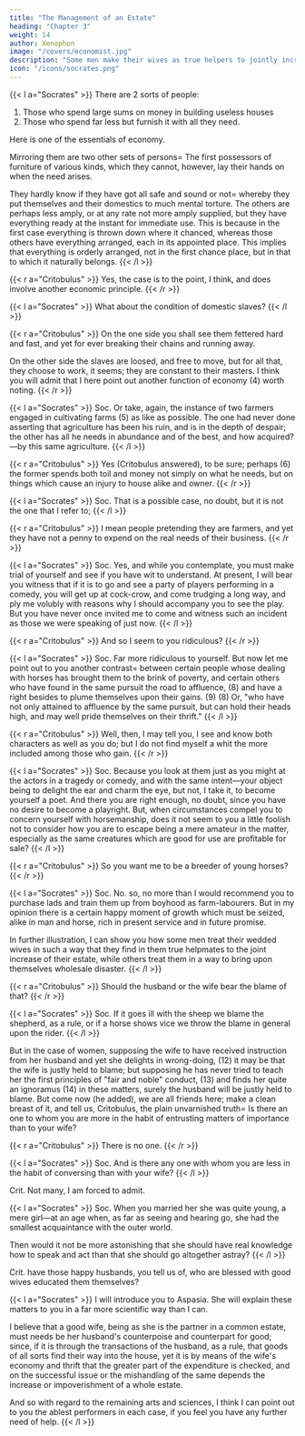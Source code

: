 ```yaml
---
title: "The Management of an Estate"
heading: "Chapter 3"
weight: 14
author: Xenophon
image: "/covers/economist.jpg"
description: "Some men make their wives as true helpers to jointly increase of their estate, while others treat them in a way to bring upon themselves wholesale disaster"
icon: "/icons/socrates.png"
---
```




<!-- I will not let you go now until you give the proofs which, in the presence of our friends, you undertook just now to give me. -->

{{< l a="Socrates" >}}
There are 2 sorts of people:

1. Those who spend large sums on money in building useless houses
2. Those who spend far less but furnish it with all they need.

Here is one of the essentials of economy.

Mirroring them are two other sets of persons= The first possessors of furniture of various kinds, which they cannot, however, lay their hands on when the need arises. 

They hardly know if they have got all safe and sound or not= whereby they put themselves and their domestics to much mental torture. The others are perhaps less amply, or at any rate not more amply supplied, but they have everything ready at the instant for immediate use. This is because in the first case everything is thrown down where it chanced, whereas those others have everything arranged, each in its appointed place. This implies that everything is orderly arranged, not in the first chance place, but in that to which it naturally belongs.
{{< /l >}}


{{< r a="Critobulus" >}}
Yes, the case is to the point, I think, and does involve another economic principle.
{{< /r >}}


{{< l a="Socrates" >}}
What about the condition of domestic slaves? 
{{< /l >}}

{{< r a="Critobulus" >}}
On the one side you shall see them fettered hard and fast, and yet for ever breaking their chains and running away. 

On the other side the slaves are loosed, and free to move, but for all that, they choose to work, it seems; they are constant to their masters. I think you will admit that I here point out another function of economy (4) worth noting. 
{{< /r >}}


{{< l a="Socrates" >}}
Soc. Or take, again, the instance of two farmers engaged in cultivating farms (5) as like as possible. The one had never done asserting that agriculture has been his ruin, and is in the depth of despair; the other has all he needs in abundance and of the best, and how acquired?—by this same agriculture. 
{{< /l >}}


{{< r a="Critobulus" >}}
Yes (Critobulus answered), to be sure; perhaps (6) the former spends both toil and money not simply on what he needs, but on things which cause an injury to house alike and owner. 
{{< /r >}}

{{< l a="Socrates" >}}
Soc. That is a possible case, no doubt, but it is not the one that I refer to; 
{{< /l >}}

{{< r a="Critobulus" >}}
I mean people pretending they are farmers, and yet they have not a penny to expend on the real needs of their business. 
{{< /r >}}


{{< l a="Socrates" >}}
Soc. Yes, and while you contemplate, you must make trial of yourself and see if you have wit to understand. At present, I will bear you witness that if it is to go and see a party of players performing in a comedy, you will get up at cock-crow, and come trudging a long way, and ply me volubly with reasons why I should accompany you to see the play. But you have never once invited me to come and witness such an incident as those we were speaking of just now. 
{{< /l >}}


{{< r a="Critobulus" >}}
And so I seem to you ridiculous? 
{{< /r >}}


{{< l a="Socrates" >}}
Soc. Far more ridiculous to yourself. But now let me point out to you another contrast= between certain people whose dealing with horses has brought them to the brink of poverty, and certain others who have found in the same pursuit the road to affluence, (8) and have a right besides to plume themselves upon their gains. (9) (8) Or, "who have not only attained to affluence by the same pursuit, but can hold their heads high, and may well pride themselves on their thrift." 
{{< /l >}}


{{< r a="Critobulus" >}}
Well, then, I may tell you, I see and know both characters as well as you do; but I do not find myself a whit the more included among those who gain. 
{{< /r >}}


{{< l a="Socrates" >}}
Soc. Because you look at them just as you might at the actors in a tragedy or comedy, and with the same intent—your object being to delight the ear and charm the eye, but not, I take it, to become yourself a poet. And there you are right enough, no doubt, since you have no desire to become a playright. But, when circumstances compel you to concern yourself with horsemanship, does it not seem to you a little foolish not to consider how you are to escape being a mere amateur in the matter, especially as the same creatures which are good for use are profitable for sale? 
{{< /l >}}


{{< r a="Critobulus" >}}
So you want me to be a breeder of young horses?
{{< /r >}}


{{< l a="Socrates" >}}
Soc. No.  so, no more than I would recommend you to purchase lads and train them up from boyhood as farm-labourers. But in my opinion there is a certain happy moment of growth which must be seized, alike in man and horse, rich in present service and in future promise. 

In further illustration, I can show you how some men treat their wedded wives in such a way that they find in them true helpmates to the joint increase of their estate, while others treat them in a way to bring upon themselves wholesale disaster. <!-- (11) (11) Reading {e os pleista}, al. {e oi pleistoi} = "to bring about disaster in most cases."  -->
{{< /l >}}


{{< r a="Critobulus" >}}
Should the husband or the wife bear the blame of that? 
{{< /r >}}


{{< l a="Socrates" >}}
Soc. If it goes ill with the sheep we blame the shepherd, as a rule, or if a horse shows vice we throw the blame in general upon the rider. 
{{< /l >}}

But in the case of women, supposing the wife to have received instruction from her husband and yet she delights in wrong-doing, (12) it may be that the wife is justly held to blame; but supposing he has never tried to teach her the first principles of "fair and noble" conduct, (13) and finds her quite an ignoramus (14) in these matters, surely the husband will be justly held to blame. But come now (he added), we are all friends here; make a clean breast of it, and tell us, Critobulus, the plain unvarnished truth= Is there an one to whom you are more in the habit of entrusting matters of importance than to your wife?

{{< r a="Critobulus" >}}
There is no one. 
{{< /r >}}


{{< l a="Socrates" >}}
Soc. And is there any one with whom you are less in the habit of conversing than with your wife? 
{{< /l >}}


Crit. Not many, I am forced to admit.

{{< l a="Socrates" >}}
Soc. When you married her she was quite young, a mere girl—at an age when, as far as seeing and hearing go, she had the smallest acquaintance with the outer world. 

Then would it not be more astonishing that she should have real knowledge how to speak and act than that she should go altogether astray?
{{< /l >}}


Crit. have those happy husbands, you tell us of, who are blessed with good wives educated them themselves? 

{{< l a="Socrates" >}}
I will introduce you to Aspasia. She will explain these matters to you in a far more scientific way than I can. 

I believe that a good wife, being as she is the partner in a common estate, must needs be her husband's counterpoise and counterpart for good; since, if it is through the transactions of the husband, as a rule, that goods of all sorts find their way into the house, yet it is by means of the wife's economy and thrift that the greater part of the expenditure is checked, and on the successful issue or the mishandling of the same depends the increase or impoverishment of a whole estate. 

And so with regard to the remaining arts and sciences, I think I can point out to you the ablest performers in each case, if you feel you have any further need of help. 
{{< /l >}}

